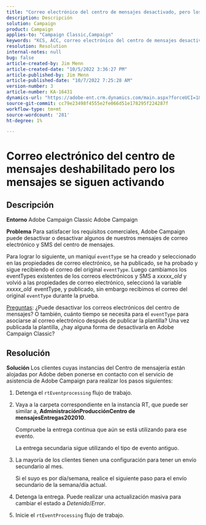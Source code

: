 ```yaml
---
title: "Correo electrónico del centro de mensajes desactivado, pero los mensajes se siguen activando"
description: Descripción
solution: Campaign
product: Campaign
applies-to: "Campaign Classic,Campaign"
keywords: "KCS, ACC, correo electrónico del centro de mensajes desactivado, mensajes aún activados, Adobe Campaign Classic, Adobe Campaign, resolución de problemas"
resolution: Resolution
internal-notes: null
bug: false
article-created-by: Jim Menn
article-created-date: "10/5/2022 3:36:27 PM"
article-published-by: Jim Menn
article-published-date: "10/7/2022 7:25:28 AM"
version-number: 3
article-number: KA-16431
dynamics-url: "https://adobe-ent.crm.dynamics.com/main.aspx?forceUCI=1&pagetype=entityrecord&etn=knowledgearticle&id=59385078-c344-ed11-bba1-000d3a3064b8"
source-git-commit: cc79e23498f4555e2fe066d51e178295f224287f
workflow-type: tm+mt
source-wordcount: '281'
ht-degree: 1%

---
```


# Correo electrónico del centro de mensajes deshabilitado pero los mensajes se siguen activando

## Descripción


<b>Entorno</b>
Adobe Campaign Classic Adobe Campaign

<b>Problema</b>
Para satisfacer los requisitos comerciales, Adobe Campaign puede desactivar o desactivar algunos de nuestros mensajes de correo electrónico y SMS del centro de mensajes.

Para lograr lo siguiente, un maniquí `eventType` se ha creado y seleccionado en las propiedades de correo electrónico, se ha publicado, se ha probado y sigue recibiendo el correo del original `eventType`.
Luego cambiamos los eventTypes existentes de los correos electrónicos y SMS a *xxxxx_old* y volvió a las propiedades de correo electrónico, seleccionó la variable *xxxxx_old*  eventType, y publicado, sin embargo recibimos el correo del original `eventType` durante la prueba.

<u>Preguntas</u>: ¿Puede desactivar los correos electrónicos del centro de mensajes?
O también, cuánto tiempo se necesita para el `eventType` para asociarse al correo electrónico después de publicar la plantilla?
Una vez publicada la plantilla, ¿hay alguna forma de desactivarla en Adobe Campaign Classic?


## Resolución


<b>Solución</b>
Los clientes cuyas instancias del Centro de mensajería están alojadas por Adobe deben ponerse en contacto con el servicio de asistencia de Adobe Campaign para realizar los pasos siguientes:

1. Detenga el `rtEventprocessing` flujo de trabajo.
2. Vaya a la carpeta correspondiente en la instancia RT, que puede ser similar a, <b>Administración</b><b>Producción</b><b>Centro de mensajes</b><b>Entregas</b><b>2020</b><b>10</b>.

   Compruebe la entrega continua que aún se está utilizando para ese evento.

   La entrega secundaria sigue utilizando el tipo de evento antiguo.
3. La mayoría de los clientes tienen una configuración para tener un envío secundario al mes.

   Si el suyo es por día/semana, realice el siguiente paso para el envío secundario de la semana/día actual.
4. Detenga la entrega. Puede realizar una actualización masiva para cambiar el estado a *Detenido*/*Error*.
5. Inicie el `rtEventProcessing` flujo de trabajo.

